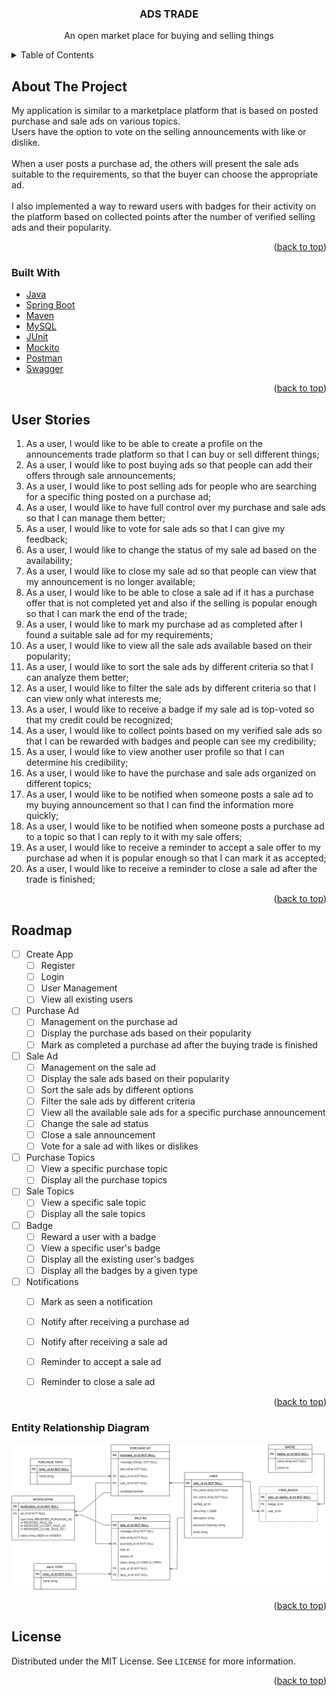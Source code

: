 <div id="top"></div>

<!-- PROJECT LOGO -->
<div align="center">
  <!-- <a href="https://github.com/CojocaruAlexandraFlavia/IoTEAM-Smart-Wardrobe/">
    <img src="images/logo.png" alt="Logo" width="80" height="80">
  </a> -->

<h3 align="center">ADS TRADE</h3>

  <p align="center">
    An open market place for buying and selling things
  </p>
</div>


<!-- TABLE OF CONTENTS -->
<details>
  <summary>Table of Contents</summary>
  <ol>
    <li>
      <a href="#about-the-project">About The Project</a>
      <ul>
        <li><a href="#built-with">Built With</a></li>
      </ul>
    </li>
    <li><a href="#user-stories">User Stories</a></li>
    <li><a href="#roadmap">Roadmap</a></li>
      <ul>
        <li><a href="#entity-relationship-diagram">Entity Relationship Diagram</a></li>
      </ul>
    <li><a href="#license">License</a></li>
  </ol>
</details>


## About The Project

My application is similar to a marketplace platform that is based on posted purchase and sale ads on various topics.
<br> Users have the option to vote on the selling announcements with like or dislike. </br>
<br> When a user posts a purchase ad, the others will present the sale ads suitable to the requirements, so that the buyer can choose the appropriate ad. </br>
<br> I also implemented a way to reward users with badges for their activity on the platform based on collected points after the number of verified selling ads and their popularity. </br>


<p align="right">(<a href="#top">back to top</a>)</p>


### Built With

* [Java](https://www.java.com/en/)
* [Spring Boot](https://spring.io/projects/spring-boot)
* [Maven](https://maven.apache.org/)
* [MySQL](https://www.mysql.com/)
* [JUnit](https://junit.org/junit5/)
* [Mockito](https://site.mockito.org)
* [Postman](https://www.postman.com/)
* [Swagger](https://swagger.io)

<p align="right">(<a href="#top">back to top</a>)</p>


<!-- USAGE EXAMPLES -->
## User Stories

1. As a user, I would like to be able to create a profile on the announcements trade platform so that I can buy or sell different things;
2. As a user, I would like to post buying ads so that people can add their offers through sale announcements;
3. As a user, I would like to post selling ads for people who are searching for a specific thing posted on a purchase ad;
4. As a user, I would like to have full control over my purchase and sale ads so that I can manage them better;
5. As a user, I would like to vote for sale ads so that I can give my feedback;
6. As a user, I would like to change the status of my sale ad based on the availability;
7. As a user, I would like to close my sale ad so that people can view that my announcement is no longer available;
8. As a user, I would like to be able to close a sale ad if it has a purchase offer that is not completed yet and also if the selling is popular enough so that I can mark the end of the trade;
9. As a user, I would like to mark my purchase ad as completed after I found a suitable sale ad for my requirements;
10. As a user, I would like to view all the sale ads available based on their popularity;
11. As a user, I would like to sort the sale ads by different criteria so that I can analyze them better;
12. As a user, I would like to filter the sale ads by different criteria so that I can view only what interests me;
13. As a user, I would like to receive a badge if my sale ad is top-voted so that my credit could be recognized;
14. As a user, I would like to collect points based on my verified sale ads so that I can be rewarded with badges and people can see my credibility;
15. As a user, I would like to view another user profile so that I can determine his credibility;
16. As a user, I would like to have the purchase and sale ads organized on different topics;
17. As a user, I would like to be notified when someone posts a sale ad to my buying announcement so that I can find the information more quickly;
18. As a user, I would like to be notified when someone posts a purchase ad to a topic so that I can reply to it with my sale offers;
19. As a user, I would like to receive a reminder to accept a sale offer to my purchase ad when it is popular enough so that I can mark it as accepted;
20. As a user, I would like to receive a reminder to close a sale ad after the trade is finished;


<p align="right">(<a href="#top">back to top</a>)</p>


<!-- ROADMAP -->
## Roadmap

- [ ] Create App
    - [ ] Register
    - [ ] Login
    - [ ] User Management
    - [ ] View all existing users

- [ ] Purchase Ad
    - [ ] Management on the purchase ad
    - [ ] Display the purchase ads based on their popularity
    - [ ] Mark as completed a purchase ad after the buying trade is finished

- [ ] Sale Ad
    - [ ] Management on the sale ad
    - [ ] Display the sale ads based on their popularity
    - [ ] Sort the sale ads by different options
    - [ ] Filter the sale ads by different criteria
    - [ ] View all the available sale ads for a specific purchase announcement
    - [ ] Change the sale ad status
    - [ ] Close a sale announcement
    - [ ] Vote for a sale ad with likes or dislikes

- [ ] Purchase Topics
    - [ ] View a specific purchase topic
    - [ ] Display all the purchase topics

- [ ] Sale Topics
    - [ ] View a specific sale topic
    - [ ] Display all the sale topics

- [ ] Badge
    - [ ] Reward a user with a badge
    - [ ] View a specific user's badge
    - [ ] Display all the existing user's badges 
    - [ ] Display all the badges by a given type

- [ ] Notifications
    - [ ] Mark as seen a notification
    - [ ] Notify after receiving a purchase ad
    - [ ] Notify after receiving a sale ad
    - [ ] Reminder to accept a sale ad
    - [ ] Reminder to close a sale ad
 

<p align="right">(<a href="#top">back to top</a>)</p>



### Entity Relationship Diagram

![ERD](https://github.com/AndreeaGavrila/Ads-Trade/blob/master/ERD.png?raw=true)

<p align="right">(<a href="#top">back to top</a>)</p>


<!-- LICENSE -->
## License

Distributed under the MIT License. See `LICENSE` for more information.

<p align="right">(<a href="#top">back to top</a>)</p>
